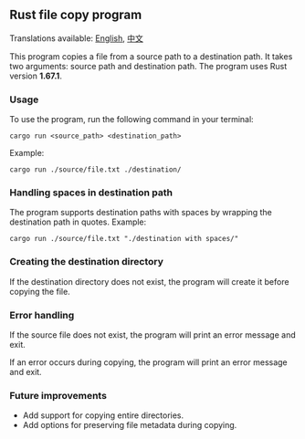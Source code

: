 ## Rust file copy program

Translations available: [English](README.md), [中文](README_cn.md)

  This program copies a file from a source path to a destination path. It takes two arguments: source path and destination path. The program uses Rust version **1.67.1**.

  ### Usage

  To use the program, run the following command in your terminal:

  ```shell
  cargo run <source_path> <destination_path>
  ```

  Example:

  ```shell
  cargo run ./source/file.txt ./destination/
  ```

  ### Handling spaces in destination path

  The program supports destination paths with spaces by wrapping the destination path in quotes. Example:

  ```shell
  cargo run ./source/file.txt "./destination with spaces/"
  ```

  ### Creating the destination directory

  If the destination directory does not exist, the program will create it before copying the file.

  ### Error handling

  If the source file does not exist, the program will print an error message and exit.

  If an error occurs during copying, the program will print an error message and exit.

  ### Future improvements

  - Add support for copying entire directories.
  - Add options for preserving file metadata during copying.